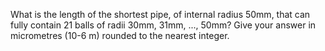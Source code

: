   What is the length of the shortest pipe, of internal radius 50mm, that can fully contain 21 balls of radii 30mm, 31mm, ..., 50mm?    Give your answer in micrometres (10-6 m) rounded to the nearest integer.  